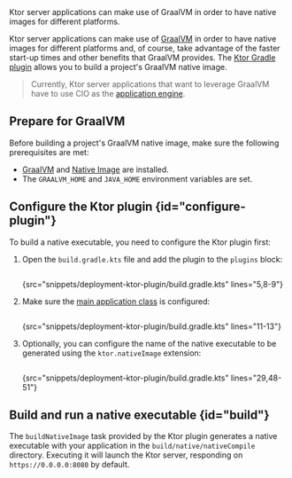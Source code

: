 [//]: # (title: GraalVM)

<microformat>
<var name="example_name" value="deployment-ktor-plugin"/>
<include src="lib.xml" include-id="download_example"/>
</microformat>

<excerpt>
Ktor server applications can make use of GraalVM in order to have native images for different platforms.
</excerpt>

Ktor server applications can make use of [GraalVM](https://graalvm.org) in order to have native images for different platforms and, of course, take advantage of the faster start-up times and other benefits that GraalVM provides. The [Ktor Gradle plugin](https://github.com/ktorio/ktor-build-plugins) allows you to build a project's GraalVM native image.

> Currently, Ktor server applications that want to leverage GraalVM have to use CIO as the [application engine](Engines.md).

## Prepare for GraalVM

Before building a project's GraalVM native image, make sure the following prerequisites are met:
- [GraalVM](https://www.graalvm.org/docs/getting-started/) and [Native Image](https://www.graalvm.org/reference-manual/native-image/) are installed.
- The `GRAALVM_HOME` and `JAVA_HOME` environment variables are set.

## Configure the Ktor plugin {id="configure-plugin"}
To build a native executable, you need to configure the Ktor plugin first:
1. Open the `build.gradle.kts` file and add the plugin to the `plugins` block:
   ```kotlin
   ```
   {src="snippets/deployment-ktor-plugin/build.gradle.kts" lines="5,8-9"}

2. Make sure the [main application class](server-dependencies.xml#create-entry-point) is configured:
   ```kotlin
   ```
   {src="snippets/deployment-ktor-plugin/build.gradle.kts" lines="11-13"}

3. Optionally, you can  configure the name of the native executable to be generated using the `ktor.nativeImage` extension:
   ```kotlin
   ```
   {src="snippets/deployment-ktor-plugin/build.gradle.kts" lines="29,48-51"}


## Build and run a native executable {id="build"}

The `buildNativeImage` task provided by the Ktor plugin generates a native executable with your application in the `build/native/nativeCompile` directory.
Executing it will launch the Ktor server, responding on `https://0.0.0.0:8080` by default.
